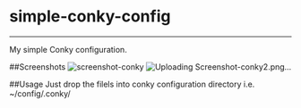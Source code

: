 # simple-conky-config
---
My simple Conky configuration.

##Screenshots
![screenshot-conky](https://user-images.githubusercontent.com/74354308/184685998-bad3ec61-d8cc-4862-af33-cf8adb901a15.png)
![Uploading Screenshot-conky2.png…]()

##Usage
Just drop the filels into conky configuration directory i.e. ~/config/.conky/
